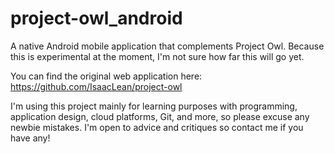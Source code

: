 project-owl_android
===================
A native Android mobile application that complements Project Owl. Because
this is experimental at the moment, I'm not sure how far this will go yet.

You can find the original web application here:
https://github.com/IsaacLean/project-owl

I'm using this project mainly for learning purposes with programming,
application design, cloud platforms, Git, and more, so please excuse any
newbie mistakes. I'm open to advice and critiques so contact me if you have
any!